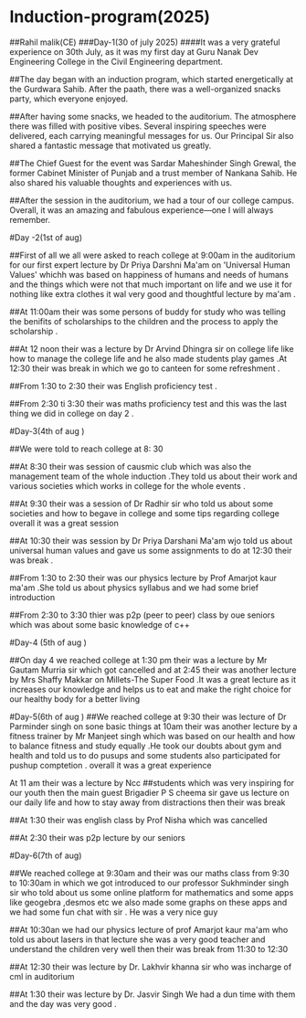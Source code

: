 # Induction-program(2025)
##Rahil malik(CE)
###Day-1(30 of july 2025)
####It was a very grateful experience on 30th July, as it was my first day at Guru Nanak Dev Engineering College in the Civil Engineering department.

##The day began with an induction program, which started energetically at the Gurdwara Sahib. After the paath, there was a well-organized snacks party, which everyone enjoyed.

##After having some snacks, we headed to the auditorium. The atmosphere there was filled with positive vibes. Several inspiring speeches were delivered, each carrying meaningful messages for us. Our Principal Sir also shared a fantastic message that motivated us greatly.

##The Chief Guest for the event was Sardar Maheshinder Singh Grewal, the former Cabinet Minister of Punjab and a trust member of Nankana Sahib. He also shared his valuable thoughts and experiences with us.

##After the session in the auditorium, we had a tour of our college campus. Overall, it was an amazing and fabulous experience—one I will always remember.

#Day -2(1st of aug)

##First of all we all were asked to reach college at 9:00am in the auditorium for our first expert lecture by Dr Priya Darshni Ma'am on 'Universal Human Values' whichh was based on happiness of humans and needs of humans and the things which were not that much important on life and we use it for nothing like extra clothes it wal very good and thoughtful lecture by ma'am .

##At 11:00am their was some persons of buddy for study who was telling the benifits of scholarships to the children and the process to apply the scholarship .

##At 12 noon their was a lecture by Dr Arvind Dhingra sir on college life like how to manage the college life and he also made students play games .At 12:30 their was break in which we go to canteen for some refreshment .

##From 1:30 to 2:30 their was English proficiency test .

##From 2:30 ti 3:30 their was maths proficiency test and this was the last thing we did in college on day 2 .

#Day-3(4th of aug )

##We were told to reach college at 8:
30 

##At 8:30 their was session of causmic club which was also the management team of the whole induction .They told us about their work and various societies which works in college for the whole events .

##At 9:30 their was a session of Dr Radhir sir who told us about some societies and how to begave in college and some tips regarding college overall it was a great session 

##At 10:30 their was session by Dr Priya Darshani Ma'am wjo told us about universal human values and gave us some assignments to do at 12:30 their was break .

##From 1:30 to 2:30 their was our physics lecture by Prof Amarjot kaur ma'am .She told us about physics syllabus and we had some brief introduction 

##From 2:30 to 3:30 thier was p2p (peer to peer) class by oue seniors which was about some basic knowledge of c++

#Day-4 (5th of aug )

##On day 4 we reached college at 1:30 pm their was a lecture by Mr Gautam Murria sir which got cancelled and at 2:45 their was another lecture by Mrs Shaffy Makkar on Millets-The Super Food .It was a great lecture as it increases our knowledge and helps us to eat and make the right choice for our healthy body for a better living 

#Day-5(6th of aug )
##We reached college at 9:30 their was lecture of Dr Parminder singh on sone basic things at 10am their was another lecture by a fitness trainer by Mr Manjeet singh which was based on our health and how to balance fitness and study equally .He took our doubts about gym and health and told us to do pusups and some students also participated for pushup comptetion . overall it was a great experience 

At 11 am their was a lecture by Ncc ##students which was very inspiring for our youth then the main guest Brigadier P S cheema sir gave us lecture on our daily life and how to stay away from distractions then their was break 

##At 1:30 their was english class by Prof Nisha which was cancelled 

##At 2:30 their was p2p lecture by our seniors 

#Day-6(7th of aug)

##We reached college at 9:30am and their was our maths class from 9:30 to 10:30am in which we got introduced to our professor Sukhminder singh sir who told about us some online platform for mathematics and some apps like geogebra ,desmos etc we also made some graphs on these apps and we had some fun chat with sir . He was a very nice guy 

##At 10:30an we had our physics lecture of prof Amarjot kaur ma'am who told us about lasers in that lecture she was a very good teacher and understand the children very well then their was break from 11:30 to 12:30 

##At 12:30 their was lecture by Dr. Lakhvir khanna sir who was incharge of cml in auditorium 

##At 1:30 their was lecture by Dr. Jasvir Singh 
We had a dun time with them and the day was very good . 

